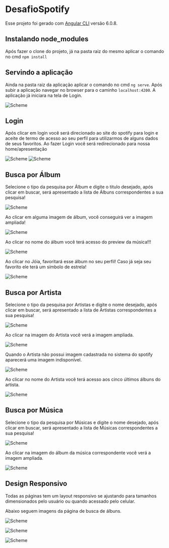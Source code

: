 # DesafioSpotify

Esse projeto foi gerado com [Angular CLI](https://github.com/angular/angular-cli) versão 6.0.8.

## Instalando node_modules

Após fazer o clone do projeto, já na pasta raiz do mesmo aplicar o comando no cmd `npm install`

## Servindo a aplicação

Ainda na pasta raiz da aplicação aplicar o comando no cmd `ng serve`. Após subir a aplicação navegar no browser para o caminho `localhost:4200`. A aplicação já iniciara na tela de Login.


![Scheme](src/assets/evidencias/login.PNG)

## Login

Após clicar em login você será direcionado ao site do spotify para login e aceite de termo de acesso ao seu perfil para utilizarmos de alguns dados de seus favoritos.
Ao fazer Login você será redirecionado para nossa home/apresentação

![Scheme](src/assets/evidencias/spotifyHomeApresentacaoPortuges.PNG)
![Scheme](src/assets/evidencias/spotifyHomeApresentacaoIngles.PNG)

## Busca por Álbum

Selecione o tipo da pesquisa por Álbum e digite o titulo desejado, após clicar em buscar, será apresentado a lista de Álbuns correspondentes a sua pesquisa!

![Scheme](src/assets/evidencias/spotifyHomeAlbumsBack-in-blackFavorite.PNG)

Ao clicar em alguma imagem de álbum, você conseguirá ver a imagem ampliada!

![Scheme](src/assets/evidencias/spotifyHomeAlbumsBack-in-blackFavoriteImagemAlbum.PNG)

Ao clicar no nome do álbum você terá acesso do preview da música!!!

![Scheme](src/assets/evidencias/spotifyHomeAlbumsBack-in-blackPreview.PNG)

Ao clicar no Jóia, favoritará esse álbum no seu perfil! Caso já seja seu favorito ele terá um símbolo de estrela!

![Scheme](src/assets/evidencias/spotifyHomeAlbumsBack-in-blackFavorite.PNG)

## Busca por Artista

Selecione o tipo da pesquisa por Artistas e digite o nome desejado, após clicar em buscar, será apresentado a lista de Artistas correspondentes a sua pesquisa!

![Scheme](src/assets/evidencias/spotifyHomeArtistsMickael.PNG)

Ao clicar na imagem do Artista você verá a imagem ampliada.

![Scheme](src/assets/evidencias/spotifyHomeArtistsMickaelImagemArtista.PNG)

Quando o Artista não possui imagem cadastrada no sistema do spotify aparecerá uma imagem indisponível.

![Scheme](src/assets/evidencias/spotifyHomeArtistsMickaelImagemIndisponivel.PNG)

Ao clicar no nome do Artista você terá acesso aos cinco últimos álbuns do artista.

![Scheme](src/assets/evidencias/spotifyHomeArtistsMickaelAoClicarNoNome.PNG)


## Busca por Música

Selecione o tipo da pesquisa por Músicas e digite o nome desejado, após clicar em buscar, será apresentado a lista de Músicas correspondentes a sua pesquisa!

![Scheme](src/assets/evidencias/spotifyHomeTracksThunder.PNG)

Ao clicar na imagem do álbum da música correspondente você verá a imagem ampliada.

![Scheme](src/assets/evidencias/spotifyHomeTracksThunderImagemAlbum.PNG)

## Design Responsivo

Todas as páginas tem um layout responsivo se ajustando para tamanhos dimensionados pelo usuário ou quando acessado pelo celular.

Abaixo seguem imagens da página de busca de álbuns.

![Scheme](src/assets/evidencias/responsivo-albumBackInBlack.PNG)


![Scheme](src/assets/evidencias/responsivo-albumBackInBlackImagem.PNG)


![Scheme](src/assets/evidencias/responsivo-albumBackInBlackPreview.PNG)
